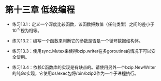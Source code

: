 # 第十三章 低级编程

- 练习13.1：定义一个深度比较函数，该函数把数值（任何类型）之间的差小于10<sup>-9</sup>视为相等。

- 练习13.2：编写一个函数来判断它的参数是否是一个循环数据结构体。

- 练习13.3：使用sync.Mutex来使得bzip.writer在多goroutine的情况下可以安全使用。

- 练习13.4：依赖C函数库的实现是有缺点的。请使用另外一个bzip.NewWriter的纯Go实现，它使用os/exec包将/bin/bzip2作为一个子进程执行。
